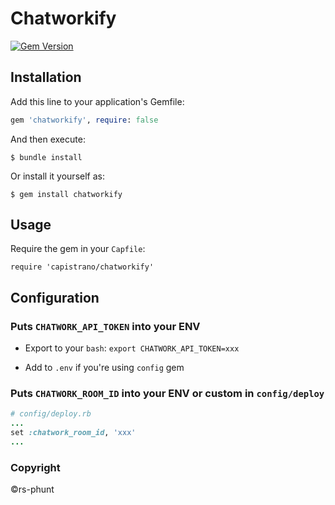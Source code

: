 # Chatworkify

[![Gem Version](https://badge.fury.io/rb/chatworkify.svg)](https://badge.fury.io/rb/chatworkify)

## Installation

Add this line to your application's Gemfile:

```ruby
gem 'chatworkify', require: false
```

And then execute:

    $ bundle install

Or install it yourself as:

    $ gem install chatworkify

## Usage

Require the gem in your `Capfile`:

    require 'capistrano/chatworkify'

## Configuration

### Puts `CHATWORK_API_TOKEN` into your ENV

- Export to your `bash`: `export CHATWORK_API_TOKEN=xxx`

- Add to `.env` if you're using `config` gem


### Puts `CHATWORK_ROOM_ID` into your ENV or custom in `config/deploy`

```ruby
# config/deploy.rb
...
set :chatwork_room_id, 'xxx'
...
```

### Copyright

©rs-phunt
